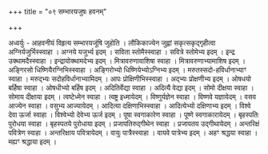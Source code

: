 +++
title = "०९ सम्भारयजुषः हवनम्"

+++

अध्वर्युः - आहवनीयं विहृत्य सम्भारयजूंषि जुहोति । लौकिकाज्येन जुह्वां सकृत्सकृद्गृहीत्वा अग्निर्यजुर्भिस्स्वाहा । अग्नये यजुर्भ्य इदम् । सविता स्तोमैस्स्वाहा । सवित्रे स्तोमेभ्य इदम् । इन्द्र उक्थामदैस्स्वाहा । इन्द्रायोक्थामदेभ्य इदम् । मित्रावरुणावाशिषा स्वाहा । मित्रावरुणाभ्यामाशिष इदम् । अङ्गिरसो धिष्णियैरग्निभिस्स्वाहा । अङ्गिरोभ्यो धिष्णियेभ्योऽग्निभ्य इदम् । मरुतस्सदो-हविर्धानाभ्याꣳ स्वाहा । मरुद्भ्यः सदोहविर्धानाभ्यामिदम् । आपः प्रोक्षिणीभिस्स्वाहा । अद्भ्यः प्रोक्षणीभ्य इदम् । ओषधयो बर्हिषा स्वाहा । ओषधीभ्यो बर्हिष इदम् । अदितिर्वेद्या स्वाहा । अदित्यै वेद्या इदम् । सोमो दीक्षया स्वाहा । सोमाय दीक्षाया इदम् । त्वष्टेध्मेन स्वाहा । त्वष्ट्र इध्मायेदम् । विष्णुर्यज्ञेन स्वाहा । विष्णवे यज्ञायेदम् । वसव आज्येन स्वाहा । वसुभ्य आज्यायेदम् । आदित्या दक्षिणाभिस्स्वाहा । आदित्येभ्यो दक्षिणाभ्य इदम् । विश्वे देवा ऊर्जा स्वाहा । विश्वेभ्यो देवेभ्य ऊर्ज इदम् । पूषा स्वगाकारेण स्वाहा । पूष्णे स्वगाकारायेदम् । बृहस्पतिः पुरोधया स्वाहा । बृहस्पतये पुरोधाया इदम् । प्रजापतिरुद्गीथेन स्वाहा । प्रजापतय उद्गीथायेदम् । अन्तरिक्षं पवित्रेण स्वाहा । अन्तरिक्षाय पवित्रायेदम् । वायुः पात्रैस्स्वाहा । वायवे पात्रेभ्य इदम् । अहꣳ श्रद्धया स्वाहा । मह्यꣳ श्रद्धाया इदम् ।
